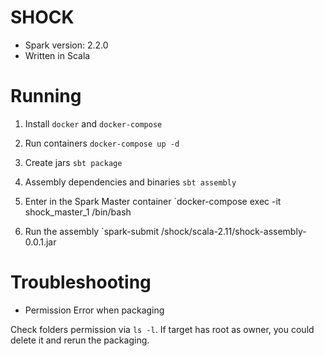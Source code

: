 # SHOCK

* Spark version: 2.2.0
* Written in Scala

# Running

1. Install `docker` and `docker-compose`

2. Run containers
  `docker-compose up -d`

3. Create jars
  `sbt package`

4. Assembly dependencies and binaries
  `sbt assembly`

4. Enter in the Spark Master container
  `docker-compose exec -it shock_master_1 /bin/bash

5. Run the assembly
  `spark-submit /shock/scala-2.11/shock-assembly-0.0.1.jar

# Troubleshooting

* Permission Error when packaging

Check folders permission via `ls -l`. If target has root as owner, you could
delete it and rerun the packaging.
